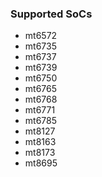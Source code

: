 ### Supported SoCs
- mt6572
- mt6735
- mt6737
- mt6739
- mt6750
- mt6765
- mt6768
- mt6771
- mt6785
- mt8127
- mt8163
- mt8173
- mt8695
